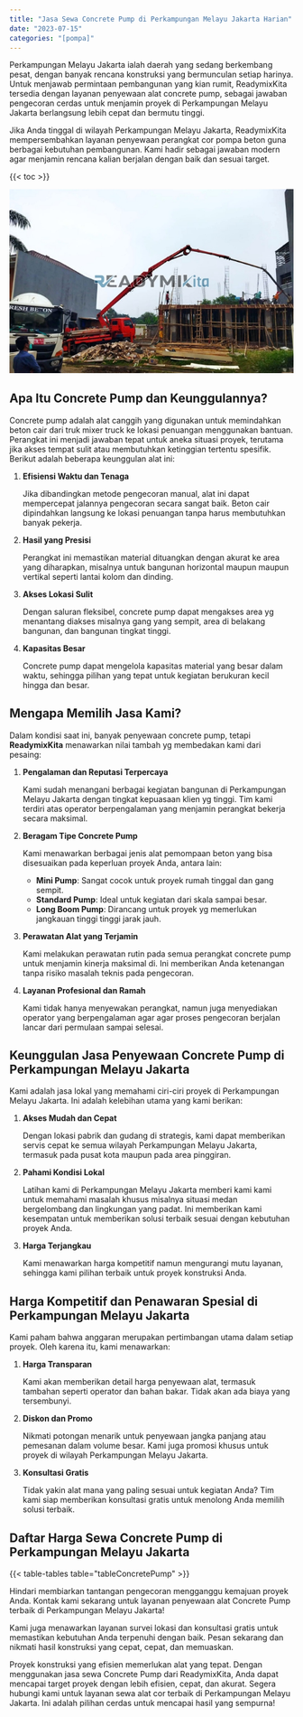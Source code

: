 ```yaml
---
title: "Jasa Sewa Concrete Pump di Perkampungan Melayu Jakarta Harian"
date: "2023-07-15"
categories: "[pompa]"
---
```


Perkampungan Melayu Jakarta ialah daerah yang sedang berkembang pesat, dengan banyak rencana konstruksi yang bermunculan setiap harinya. Untuk menjawab permintaan pembangunan yang kian rumit, ReadymixKita tersedia dengan layanan penyewaan alat concrete pump, sebagai jawaban pengecoran cerdas untuk menjamin proyek di Perkampungan Melayu Jakarta berlangsung lebih cepat dan bermutu tinggi.

Jika Anda tinggal di wilayah Perkampungan Melayu Jakarta, ReadymixKita mempersembahkan layanan penyewaan perangkat cor pompa beton guna berbagai kebutuhan pembangunan. Kami hadir sebagai jawaban modern agar menjamin rencana kalian berjalan dengan baik dan sesuai target.

{{< toc >}}

![Jasa Sewa Concrete Pump di Perkampungan Melayu Jakarta Harian](/images/pompa/sewa-pompa-16.jpg)

## Apa Itu Concrete Pump dan Keunggulannya?

Concrete pump adalah alat canggih yang digunakan untuk memindahkan beton cair dari truk mixer truck ke lokasi penuangan menggunakan bantuan. Perangkat ini menjadi jawaban tepat untuk aneka situasi proyek, terutama jika akses tempat sulit atau membutuhkan ketinggian tertentu spesifik. Berikut adalah beberapa keunggulan alat ini:

1. **Efisiensi Waktu dan Tenaga**

   Jika dibandingkan metode pengecoran manual, alat ini dapat mempercepat jalannya pengecoran secara sangat baik. Beton cair dipindahkan langsung ke lokasi penuangan tanpa harus membutuhkan banyak pekerja.

2. **Hasil yang Presisi**

   Perangkat ini memastikan material dituangkan dengan akurat ke area yang diharapkan, misalnya untuk bangunan horizontal maupun maupun vertikal seperti lantai kolom dan dinding.

3. **Akses Lokasi Sulit**

   Dengan saluran fleksibel, concrete pump dapat mengakses area yg menantang diakses misalnya gang yang sempit, area di belakang bangunan, dan bangunan tingkat tinggi.

4. **Kapasitas Besar**

   Concrete pump dapat mengelola kapasitas material yang besar dalam waktu, sehingga pilihan yang tepat untuk kegiatan berukuran kecil hingga dan besar.

## Mengapa Memilih Jasa Kami?

Dalam kondisi saat ini, banyak penyewaan concrete pump, tetapi **ReadymixKita** menawarkan nilai tambah yg membedakan kami dari pesaing:

1. **Pengalaman dan Reputasi Terpercaya**

   Kami sudah menangani berbagai kegiatan bangunan di Perkampungan Melayu Jakarta dengan tingkat kepuasaan klien yg tinggi. Tim kami terdiri atas operator berpengalaman yang menjamin perangkat bekerja secara maksimal.

2. **Beragam Tipe Concrete Pump**

   Kami menawarkan berbagai jenis alat pemompaan beton yang bisa disesuaikan pada keperluan proyek Anda, antara lain:
   - **Mini Pump**: Sangat cocok untuk proyek rumah tinggal dan gang sempit.
   - **Standard Pump**: Ideal untuk kegiatan dari skala sampai besar.
   - **Long Boom Pump**: Dirancang untuk proyek yg memerlukan jangkauan tinggi tinggi jarak jauh.

3. **Perawatan Alat yang Terjamin**

   Kami melakukan perawatan rutin pada semua perangkat concrete pump untuk menjamin kinerja maksimal di. Ini memberikan Anda ketenangan tanpa risiko masalah teknis pada pengecoran.

4. **Layanan Profesional dan Ramah**

   Kami tidak hanya menyewakan perangkat, namun juga menyediakan operator yang berpengalaman agar agar proses pengecoran berjalan lancar dari permulaan sampai selesai.

## Keunggulan Jasa Penyewaan Concrete Pump di Perkampungan Melayu Jakarta

Kami adalah jasa lokal yang memahami ciri-ciri proyek di Perkampungan Melayu Jakarta. Ini adalah kelebihan utama yang kami berikan:

1. **Akses Mudah dan Cepat**

   Dengan lokasi pabrik dan gudang di strategis, kami dapat memberikan servis cepat ke semua wilayah Perkampungan Melayu Jakarta, termasuk pada pusat kota maupun pada area pinggiran.

2. **Pahami Kondisi Lokal**

   Latihan kami di Perkampungan Melayu Jakarta memberi kami kami untuk memahami masalah khusus misalnya situasi medan bergelombang dan lingkungan yang padat. Ini memberikan kami kesempatan untuk memberikan solusi terbaik sesuai dengan kebutuhan proyek Anda.

3. **Harga Terjangkau**

   Kami menawarkan harga kompetitif namun mengurangi mutu layanan, sehingga kami pilihan terbaik untuk proyek konstruksi Anda.

## Harga Kompetitif dan Penawaran Spesial di Perkampungan Melayu Jakarta

Kami paham bahwa anggaran merupakan pertimbangan utama dalam setiap proyek. Oleh karena itu, kami menawarkan:

1. **Harga Transparan**

   Kami akan memberikan detail harga penyewaan alat, termasuk tambahan seperti operator dan bahan bakar. Tidak akan ada biaya yang tersembunyi.

2. **Diskon dan Promo**

   Nikmati potongan menarik untuk penyewaan jangka panjang atau pemesanan dalam volume besar. Kami juga promosi khusus untuk proyek di wilayah Perkampungan Melayu Jakarta.

3. **Konsultasi Gratis**

   Tidak yakin alat mana yang paling sesuai untuk kegiatan Anda? Tim kami siap memberikan konsultasi gratis untuk menolong Anda memilih solusi terbaik.

## Daftar Harga Sewa Concrete Pump di Perkampungan Melayu Jakarta

{{< table-tables table="tableConcretePump" >}}

Hindari membiarkan tantangan pengecoran mengganggu kemajuan proyek Anda. Kontak kami sekarang untuk layanan penyewaan alat Concrete Pump terbaik di Perkampungan Melayu Jakarta!

Kami juga menawarkan layanan survei lokasi dan konsultasi gratis untuk memastikan kebutuhan Anda terpenuhi dengan baik. Pesan sekarang dan nikmati hasil konstruksi yang cepat, cepat, dan memuaskan.

Proyek konstruksi yang efisien memerlukan alat yang tepat. Dengan menggunakan jasa sewa Concrete Pump dari ReadymixKita, Anda dapat mencapai target proyek dengan lebih efisien, cepat, dan akurat. Segera hubungi kami untuk layanan sewa alat cor terbaik di Perkampungan Melayu Jakarta. Ini adalah pilihan cerdas untuk mencapai hasil yang sempurna!